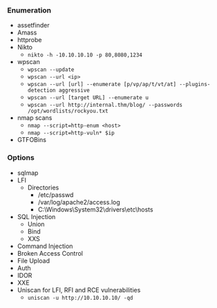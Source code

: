 ### Enumeration
- assetfinder
- Amass
- httprobe
- Nikto
  - `nikto -h -10.10.10.10 -p 80,8080,1234`
- wpscan
  - `wpscan --update`
  - `wpscan --url <ip>`
  - `wpscan --url [url] --enumerate [p/vp/ap/t/vt/at] --plugins-detection aggressive`
  - `wpscan --url [target URL] --enumerate u`
  - `wpscan --url http://internal.thm/blog/ --passwords /opt/wordlists/rockyou.txt`
- nmap scans
  - `nmap --script=http-enum <host>`
  - `nmap --script=http-vuln* $ip`
- GTFOBins

### Options
- sqlmap
- LFI
  - Directories
    - /etc/passwd
    - /var/log/apache2/access.log
    - C:\Windows\System32\drivers\etc\hosts
- SQL Injection
  - Union
  - Bind
  - XXS
- Command Injection
- Broken Access Control
- File Upload
- Auth
- IDOR
- XXE
- Uniscan for LFI, RFI and RCE vulnerabilities
  - `uniscan -u http://10.10.10.10/ -qd`
